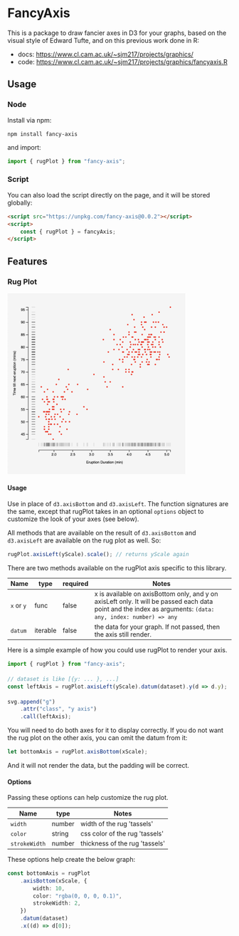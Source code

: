 # FancyAxis

This is a package to draw fancier axes in D3 for your graphs, based on the visual style of Edward Tufte, and on this previous work done in R:
- docs: https://www.cl.cam.ac.uk/~sjm217/projects/graphics/
- code: https://www.cl.cam.ac.uk/~sjm217/projects/graphics/fancyaxis.R

## Usage

### Node

Install via npm:
```shell
npm install fancy-axis
```

and import:
```ts
import { rugPlot } from "fancy-axis";
```

### Script

You can also load the script directly on the page, and it will be stored globally:
```html
<script src="https://unpkg.com/fancy-axis@0.0.2"></script>
<script>
    const { rugPlot } = fancyAxis;
</script>
```

## Features

### Rug Plot

<img alt="rug plot example" src="./rug-plot-example.png" width="400px">

#### Usage

Use in place of `d3.axisBottom` and `d3.axisLeft`. The function signatures are the same, except that rugPlot takes in an optional `options` object to customize the look of your axes (see below).

All methods that are available on the result of `d3.axisBottom` and `d3.axisLeft` are available on the rug plot as well. So:
```ts
rugPlot.axisLeft(yScale).scale(); // returns yScale again
```

There are two methods available on the rugPlot axis specific to this library.

Name | type | required | Notes
--- | --- | --- | ---
`x` or `y` | func | false | x is available on axisBottom only, and y on axisLeft only. It will be passed each data point and the index as arguments: `(data: any, index: number) => any`
`datum` | iterable | false | the data for your graph. If not passed, then the axis still render.

Here is a simple example of how you could use rugPlot to render your axis.

```ts
import { rugPlot } from "fancy-axis";

// dataset is like [{y: ... }, ...]
const leftAxis = rugPlot.axisLeft(yScale).datum(dataset).y(d => d.y);

svg.append("g")
    .attr("class", "y axis")
    .call(leftAxis);
```

You will need to do both axes for it to display correctly. If you do not want the rug plot on the other axis, you can omit the datum from it:

```js
let bottomAxis = rugPlot.axisBottom(xScale);
```

And it will not render the data, but the padding will be correct.

#### Options

Passing these options can help customize the rug plot.

Name | type | Notes
--- | --- | ---
`width` | number | width of the rug 'tassels'
`color` | string | css color of the rug 'tassels'
`strokeWidth` | number | thickness of the rug 'tassels'

These options help create the below graph:
```ts
const bottomAxis = rugPlot
    .axisBottom(xScale, {
        width: 10,
        color: "rgba(0, 0, 0, 0.1)",
        strokeWidth: 2,
    })
    .datum(dataset)
    .x((d) => d[0]);
```

